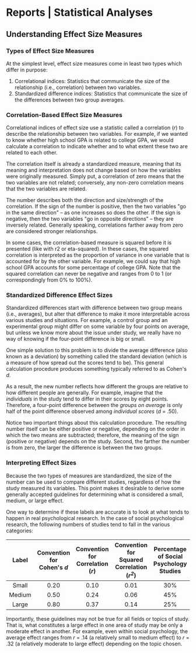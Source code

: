 # Reports | Statistical Analyses

## Understanding Effect Size Measures

### Types of Effect Size Measures

At the simplest level, effect size measures come in least two types which differ in purpose:

1. Correlational indices: Statistics that communicate the size of the relationship (i.e., correlation) between two variables.
2. Standardized difference indices: Statistics that communicate the size of the differences between two group averages.

### Correlation-Based Effect Size Measures

Correlational indices of effect size use a statistic called a correlation (*r*) to describe the relationship between two variables. For example, if we wanted to know whether high school GPA is related to college GPA, we would calculate a correlation to indicate whether and to what extent these two are related to each other.

The correlation itself is already a standardized measure, meaning that its meaning and interpretation does not change based on how the variables were originally measured. Simply put, a correlation of zero means that the two variables are not related; conversely, any non-zero correlation means that the two variables are related.

The number describes both the direction and size/strength of the correlation. If the sign of the number is positive, then the two variables &quot;go in the same direction&quot; – as one increases so does the other. If the sign is negative, then the two variables &quot;go in opposite directions&quot; – they are inversely related. Generally speaking, correlations farther away from zero are considered stronger relationships.

In some cases, the correlation-based measure is squared before it is presented (like with r2 or eta-squared). In these cases, the squared correlation is interpreted as the proportion of variance in one variable that is accounted for by the other variable. For example, we could say that high school GPA accounts for some percentage of college GPA. Note that the squared correlation can never be negative and ranges from 0 to 1 (or correspondingly from 0% to 100%).

### Standardized Difference Effect Sizes

Standardized differences start with difference between two group means (i.e., averages), but alter that difference to make it more interpretable across various studies and situations. For example, a control group and an experimental group might differ on some variable by four points on average, but unless we know more about the issue under study, we really have no way of knowing if the four-point difference is big or small.

One simple solution to this problem is to divide the average difference (also known as a deviation) by something called the standard deviation (which is a measure of how spread out the scores tend to be). This general calculation procedure produces something typically referred to as Cohen&#39;s *d*.

As a result, the new number reflects how different the groups are relative to how different people are generally. For example, imagine that the *individuals* in the study tend to differ in their scores by eight points. Therefore, a four-point difference between the *groups on average* is only half of the point difference observed among *individual scores* (*d* = .50).

Notice two important things about this calculation procedure. The resulting number itself can be either positive or negative, depending on the order in which the two means are subtracted; therefore, the meaning of the sign (positive or negative) depends on the study. Second, the farther the number is from zero, the larger the difference is between the two groups.

### Interpreting Effect Sizes

Because the two types of measures are standardized, the size of the number can be used to compare different studies, regardless of how the study measured its variables. This point makes it desirable to derive some generally accepted guidelines for determining what is considered a small, medium, or large effect.

One way to determine if these labels are accurate is to look at what tends to happen in real psychological research. In the case of social psychological research, the following numbers of studies tend to fall in the various categories:

| **Label** | **Convention for Cohen&#39;s *d*** | **Convention for Correlation (*r*)** | **Convention for  Squared Correlation (*r<sup>2</sup>*)** | **Percentage of Social Psychology Studies** |
| :-: | :-: | :-: | :-: | :-: |
| Small | 0.20 | 0.10 | 0.01 | 30% |
| Medium | 0.50 | 0.24 | 0.06 | 45% |
| Large | 0.80 | 0.37 | 0.14 | 25% |

Importantly, these guidelines may not be true for all fields or topics of study. That is, what constitutes a large effect in one area of study may be only a moderate effect in another. For example, even within social psychology, the average effect ranges from *r* = .14 (a relatively small to medium effect) to *r* = .32 (a relatively moderate to large effect) depending on the topic chosen.